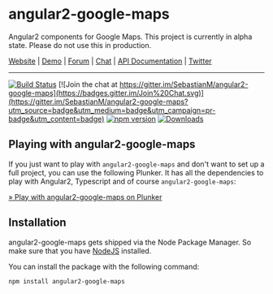 # angular2-google-maps

Angular2 components for Google Maps.
This project is currently in alpha state. Please do not use this in production.

[Website](http://sebastianm.github.io/angular2-google-maps/) | [Demo](http://plnkr.co/edit/YX7W20?p=preview) | [Forum](https://groups.google.com/forum/#!forum/angular2-google-maps) | [Chat](https://gitter.im/SebastianM/angular2-google-maps) | [API Documentation](http://sebastianm.github.io/angular2-google-maps/docs) | [Twitter](https://twitter.com/Sebamueller)

-----

[![Build Status](https://travis-ci.org/SebastianM/angular2-google-maps.svg)](https://travis-ci.org/SebastianM/angular2-google-maps) [![Join the chat at https://gitter.im/SebastianM/angular2-google-maps](https://badges.gitter.im/Join%20Chat.svg)](https://gitter.im/SebastianM/angular2-google-maps?utm_source=badge&utm_medium=badge&utm_campaign=pr-badge&utm_content=badge) [![npm version](https://badge.fury.io/js/angular2-google-maps.svg)](http://badge.fury.io/js/angular2-google-maps)
[![Downloads](http://img.shields.io/npm/dm/angular2-google-maps.svg)](https://npmjs.org/package/angular2-google-maps)

## Playing with angular2-google-maps

If you just want to play with `angular2-google-maps` and don't want to set up a full project, you can use the following Plunker. It has all the dependencies to play with Angular2, Typescript and of course `angular2-google-maps`:

[&raquo; Play with angular2-google-maps on Plunker](http://plnkr.co/edit/YX7W20?p=preview)

## Installation

angular2-google-maps gets shipped via the Node Package Manager. So make sure that you have [NodeJS](https://nodejs.org) installed. 
  
  You can install the package with the following command:

```shell
npm install angular2-google-maps
```